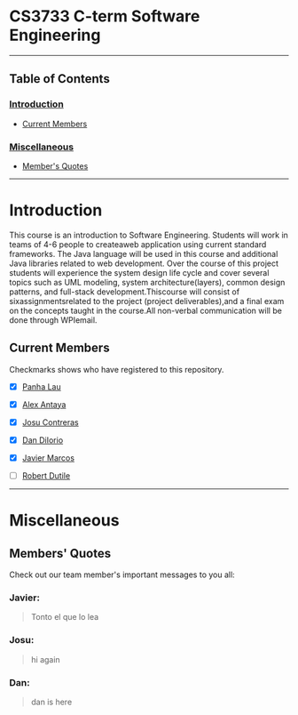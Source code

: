 # CS3733 C-term Software Engineering
***
## Table of Contents
### [Introduction](https://github.com/Avorent/CS3733/blob/master/README.md#introduction-1)
- [Current Members](https://github.com/Avorent/CS3733/blob/master/README.md#current-members)
### [Miscellaneous](https://github.com/Avorent/CS3733/blob/master/README.md#miscellaneous-1)
- [Member's Quotes](https://github.com/Avorent/CS3733/blob/master/README.md#members-quotes)
***
# Introduction
This  course  is  an  introduction  to  Software  Engineering.   Students  will  work  in  teams  of  4-6 people to createaweb application using current standard frameworks.  The Java language will be used in this course and additional Java libraries related to web development. Over the course of this project students will experience the system design life cycle and cover several topics such as UML   modeling, system   architecture(layers),   common   design   patterns,   and   full-stack development.Thiscourse  will  consist of  sixassignmentsrelated  to  the  project  (project deliverables),and   a   final   exam   on   the   concepts   taught   in   the   course.All non-verbal communication will be done through WPIemail.

## Current Members
Checkmarks shows who have registered to this repository.
- [x] [Panha Lau](https://github.com/Avorent)
- [x] [Alex Antaya](https://github.com/aantaya1)
- [x] [Josu Contreras](https://github.com/JosuContrer)
- [x] [Dan DiIorio](https://github.com/drd387)
- [x] [Javier Marcos](https://github.com/XBC30EP450)
- [ ] [Robert Dutile](https://github.com/bdbooksrule)



***
# Miscellaneous

## Members' Quotes
Check out our team member's important messages to you all:

### Javier:
> Tonto el que lo lea
### Josu:
> hi again
### Dan:
> dan is here
